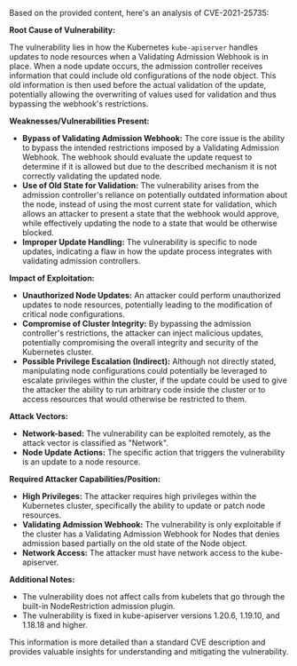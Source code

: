 Based on the provided content, here's an analysis of CVE-2021-25735:

**Root Cause of Vulnerability:**

The vulnerability lies in how the Kubernetes `kube-apiserver` handles updates to node resources when a Validating Admission Webhook is in place. When a node update occurs, the admission controller receives information that could include old configurations of the node object. This old information is then used before the actual validation of the update, potentially allowing the overwriting of values used for validation and thus bypassing the webhook's restrictions.

**Weaknesses/Vulnerabilities Present:**

*   **Bypass of Validating Admission Webhook:** The core issue is the ability to bypass the intended restrictions imposed by a Validating Admission Webhook. The webhook should evaluate the update request to determine if it is allowed but due to the described mechanism it is not correctly validating the updated node.
*   **Use of Old State for Validation:** The vulnerability arises from the admission controller's reliance on potentially outdated information about the node, instead of using the most current state for validation, which allows an attacker to present a state that the webhook would approve, while effectively updating the node to a state that would be otherwise blocked.
*   **Improper Update Handling:** The vulnerability is specific to node updates, indicating a flaw in how the update process integrates with validating admission controllers.

**Impact of Exploitation:**

*   **Unauthorized Node Updates:** An attacker could perform unauthorized updates to node resources, potentially leading to the modification of critical node configurations.
*   **Compromise of Cluster Integrity:** By bypassing the admission controller's restrictions, the attacker can inject malicious updates, potentially compromising the overall integrity and security of the Kubernetes cluster.
*   **Possible Privilege Escalation (Indirect):** Although not directly stated, manipulating node configurations could potentially be leveraged to escalate privileges within the cluster, if the update could be used to give the attacker the ability to run arbitrary code inside the cluster or to access resources that would otherwise be restricted to them.

**Attack Vectors:**

*   **Network-based:** The vulnerability can be exploited remotely, as the attack vector is classified as "Network".
*   **Node Update Actions:** The specific action that triggers the vulnerability is an update to a node resource.

**Required Attacker Capabilities/Position:**

*   **High Privileges:** The attacker requires high privileges within the Kubernetes cluster, specifically the ability to update or patch node resources.
*   **Validating Admission Webhook:**  The vulnerability is only exploitable if the cluster has a Validating Admission Webhook for Nodes that denies admission based partially on the old state of the Node object.
*   **Network Access:** The attacker must have network access to the kube-apiserver.

**Additional Notes:**

*   The vulnerability does not affect calls from kubelets that go through the built-in NodeRestriction admission plugin.
*   The vulnerability is fixed in kube-apiserver versions 1.20.6, 1.19.10, and 1.18.18 and higher.

This information is more detailed than a standard CVE description and provides valuable insights for understanding and mitigating the vulnerability.